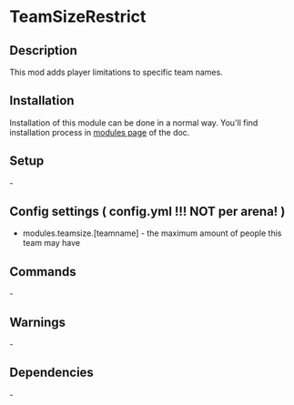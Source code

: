 # TeamSizeRestrict

## Description

This mod adds player limitations to specific team names.

## Installation

Installation of this module can be done in a normal way. You'll find installation process in [modules page](../modules.md#installing-modules) of the doc.

## Setup

\-

## Config settings ( config.yml !!! NOT per arena! )

- modules.teamsize.[teamname] \- the maximum amount of people this team may have

## Commands

\-

## Warnings

\-

## Dependencies

\-
